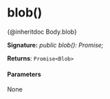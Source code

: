 # blob()




{@inheritdoc Body.blob}

**Signature:** _public blob(): Promise<Blob>;_

**Returns**: `Promise<Blob>`





#### Parameters
None



